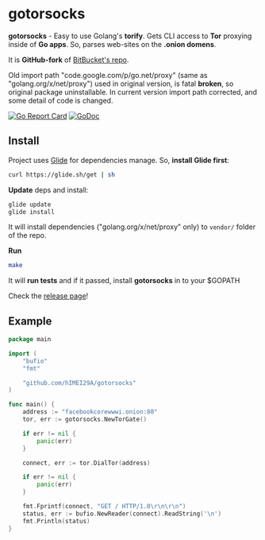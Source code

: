 # gotorsocks

**gotorsocks** - Easy to use Golang's **torify**. Gets CLI access to **Tor** proxying inside of **Go apps**. So, parses web-sites on the 
**.onion domens**.

It is **GitHub-fork** of [BitBucket's repo](https://bitbucket.org/kallevedin/torsocks).

Old import path "code.google.com/p/go.net/proxy" (same as "golang.org/x/net/proxy") used in original version, is fatal **broken**, so original 
package uninstallable. In current version import path corrected, and some detail of code is changed.

[![Go Report Card](https://goreportcard.com/badge/github.com/hIMEI29A/gotorsocks)](https://goreportcard.com/report/github.com/hIMEI29A/gotorsocks) [![GoDoc](https://godoc.org/github.com/hIMEI29A/gotorsocks?status.svg)](http://godoc.org/github.com/hIMEI29A/gotorsocks)



## Install

Project uses [Glide](https://glide.sh) for dependencies manage. 
So, **install Glide first**:

```sh
curl https://glide.sh/get | sh
```

**Update** deps and install:

```sh
glide update
glide install
```
It will install dependencies ("golang.org/x/net/proxy" only) to `vendor/` folder of the repo.

**Run**

```sh
make
```

It will **run tests** and if it passed, install **gotorsocks** in to your $GOPATH

Check the [release page](https://github.com/hIMEI29A/gotorsocks/releases)!

## Example

```go
package main

import (
    "bufio"
    "fmt"

    "github.com/hIMEI29A/gotorsocks"
)

func main() {
    address := "facebookcorewwwi.onion:80"
    tor, err := gotorsocks.NewTorGate()

    if err != nil {
        panic(err)
    }

    connect, err := tor.DialTor(address)

    if err != nil {
        panic(err)
    }

    fmt.Fprintf(connect, "GET / HTTP/1.0\r\n\r\n")
    status, err := bufio.NewReader(connect).ReadString('\n')
    fmt.Println(status)
}
```
